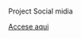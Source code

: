 # 
<p>Project Social midia</p>
<a href="https://sauldevjr.github.io/social-midia/" target="_blank">Accese aqui</a>

